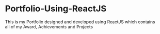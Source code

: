 # Portfolio-Using-ReactJS
This is my Portfolio designed and developed using ReactJS which contains all of my Award, Achievements and Projects
